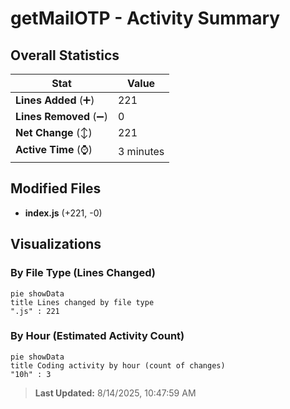 # getMailOTP - Activity Summary 

## Overall Statistics

| Stat                   | Value                                                             |
| ---------------------- | ----------------------------------------------------------------- |
| **Lines Added** (➕)   | 221                                          |
| **Lines Removed** (➖) | 0                                        |
| **Net Change** (↕)    | 221                |
| **Active Time** (⌚)   | 3 minutes |


## Modified Files
- **index.js** (+221, -0)

## Visualizations

### By File Type (Lines Changed)

```mermaid
pie showData
title Lines changed by file type
".js" : 221
```

### By Hour (Estimated Activity Count)

```mermaid
pie showData
title Coding activity by hour (count of changes)
"10h" : 3
```


> **Last Updated:** 8/14/2025, 10:47:59 AM